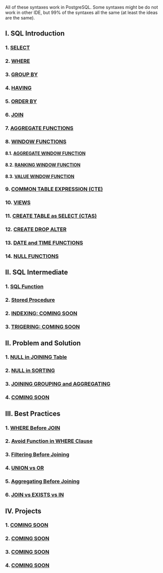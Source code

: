 All of these syntaxes work in PostgreSQL. Some syntaxes might be do not work in other IDE, but 99% of the syntaxes all the same (at least the ideas are the same).
## I. SQL Introduction

### 1. [SELECT](https://github.com/imdwipayana/PostgreSQL/tree/main/Practice/SELECT)
### 2. [WHERE](https://github.com/imdwipayana/PostgreSQL/tree/main/Practice/WHERE)
### 3. [GROUP BY](https://github.com/imdwipayana/PostgreSQL/tree/main/Practice/GROUP%20BY)
### 4. [HAVING](https://github.com/imdwipayana/PostgreSQL/tree/main/Practice/HAVING)
### 5. [ORDER BY](https://github.com/imdwipayana/PostgreSQL/tree/main/Practice/ORDER%20BY)
### 6. [JOIN](https://github.com/imdwipayana/PostgreSQL/tree/main/Practice/JOIN)
### 7. [AGGREGATE FUNCTIONS](https://github.com/imdwipayana/PostgreSQL/tree/main/Practice/AGGREGATE%20FUNCTIONS)



### 8. [WINDOW FUNCTIONS](https://github.com/imdwipayana/PostgreSQL/tree/main/Practice/WINDOWS%20FUNCTION)
#### 8.1. [AGGREGATE WINDOW FUNCTION](https://github.com/imdwipayana/PostgreSQL/tree/main/Practice/WINDOWS%20FUNCTION/AGGREGATE%20WINDOW%20FUNCTIONS)
#### 8.2. [RANKING WINDOW FUNCTION](https://github.com/imdwipayana/PostgreSQL/tree/main/Practice/WINDOWS%20FUNCTION/RANKING%20WINDOW%20FUNCTIONS)
#### 8.3. [VALUE WINDOW FUNCTION](https://github.com/imdwipayana/PostgreSQL/tree/main/Practice/WINDOWS%20FUNCTION/VALUE%20WINDOW%20FUNCTION)


### 9. [COMMON TABLE EXPRESSION (CTE)](https://github.com/imdwipayana/PostgreSQL/tree/main/Practice/COMMON%20TABLE%20EXPRESSION)
### 10. [VIEWS](https://github.com/imdwipayana/PostgreSQL/tree/main/Practice/VIEWS)
### 11. [CREATE TABLE as SELECT (CTAS)](https://github.com/imdwipayana/PostgreSQL/tree/main/Practice/Create%20Table%20as%20SELECT)
### 12. [CREATE DROP ALTER](https://github.com/imdwipayana/PostgreSQL/tree/main/Practice/CREATE%20DROP%20ALTER%20TABLE)
### 13. [DATE and TIME FUNCTIONS](https://github.com/imdwipayana/PostgreSQL/tree/main/Practice/DATE%20and%20TIME%20FUNCTION)
### 14. [NULL FUNCTIONS](https://github.com/imdwipayana/PostgreSQL/tree/main/Practice/NULL%20FUNCTION)

## II. SQL Intermediate
### 1. [SQL Function](https://github.com/imdwipayana/PostgreSQL/tree/main/SQL%20Intermediate/SQL%20Function)
### 2. [Stored Procedure](https://github.com/imdwipayana/PostgreSQL/tree/main/SQL%20Intermediate/Stored%20Procedure)
### 2. [INDEXING: COMING SOON](https://github.com/imdwipayana/PostgreSQL/tree/main/Problem%20and%20Solution/NULL%20in%20SORTING)
### 3. [TRIGERING: COMING SOON](https://github.com/imdwipayana/PostgreSQL/tree/main/Problem%20and%20Solution/JOINNING%20GROUPING%20AGGREGATING)


## II. Problem and Solution
### 1. [NULL in JOINING Table](https://github.com/imdwipayana/PostgreSQL/tree/main/Problem%20and%20Solution/NULL%20in%20JOINING%20Table)
### 2. [NULL in SORTING](https://github.com/imdwipayana/PostgreSQL/tree/main/Problem%20and%20Solution/NULL%20in%20SORTING)
### 3. [JOINING GROUPING and AGGREGATING](https://github.com/imdwipayana/PostgreSQL/tree/main/Problem%20and%20Solution/JOINNING%20GROUPING%20AGGREGATING)
### 4. [COMING SOON](https://github.com/imdwipayana/PostgreSQL/tree/main/Practice/SELECT)

## III. Best Practices
### 1. [WHERE Before JOIN](https://github.com/imdwipayana/PostgreSQL/tree/main/Best%20Practices/WHERE%20Before%20JOIN)
### 2. [Avoid Function in WHERE Clause](https://github.com/imdwipayana/PostgreSQL/tree/main/Best%20Practices/Avoid%20Function%20in%20WHERE%20Clause)
### 3. [Filtering Before Joining](https://github.com/imdwipayana/PostgreSQL/tree/main/Best%20Practices/Filtering%20Before%20Joining)
### 4. [UNION vs OR](https://github.com/imdwipayana/PostgreSQL/tree/main/Best%20Practices/UNION%20vs%20OR)
### 5. [Aggregating Before Joining](https://github.com/imdwipayana/PostgreSQL/tree/main/Best%20Practices/Aggregating%20Before%20Joining)
### 6. [JOIN vs EXISTS vs IN](https://github.com/imdwipayana/PostgreSQL/tree/main/Best%20Practices/JOIN%20vs%20EXISTS%20vs%20IN)

## IV. Projects
### 1. [COMING SOON](https://github.com/imdwipayana/PostgreSQL/tree/main/Practice/SELECT)
### 2. [COMING SOON](https://github.com/imdwipayana/PostgreSQL/tree/main/Practice/SELECT)
### 3. [COMING SOON](https://github.com/imdwipayana/PostgreSQL/tree/main/Practice/SELECT)
### 4. [COMING SOON](https://github.com/imdwipayana/PostgreSQL/tree/main/Practice/SELECT)
